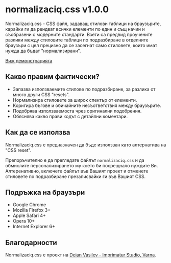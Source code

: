 # normalizaciq.css v1.0.0

Normalizaciq.css - CSS файл, задаващ стилови таблици на браузърите, карайки ги
да рендват всички елементи по един и същ начин и съобразени с модерните стандарти.
Взети са предвид проучените разлики между стиловите таблици по подразбиране в отделните
браузъри с цел прецизно да се засегнат само стиловете, които имат нужда да бъдат
"нормализирани".

[Виж демонстрацията](http://deianvasilev.github.com/normalizaciq.css/1.0.0/test.html)

## Какво правим фактически?

* Запазва използваемите стилове по подразбиране, за разлика от много други CSS "resets".
* Нормализира стиловете за широк спектър от елементи.
* Коригира бъгове и обичайните несъответствия между браузърите.
* Подобрява използваемоста чрез оригинални подобрения.
* Обяснява какво прави кодът с детайлни коментари.

## Как да се използва

Normalizaciq.css е предназначен да бъде използван като алтернатива на "CSS reset".

Препоръчително е да прегледате файлът `normalizaciq.css` и да обмислите персонализирането му
което би посрещнало нуждите Ви. Алтеренативно, включете файлът във Вашият проект и
отменете стиловете по подразбиране презаписвайки ги във Вашият CSS.

## Подръжка на браузъри

* Google Chrome
* Mozilla Firefox 3+
* Apple Safari 4+
* Opera 10+
* Internet Explorer 6+

## Благодарности

Normalizaciq.css е проект на [Deian Vasilev - Imprimatur Studio, Varna](http://github.com/deianvasilev).